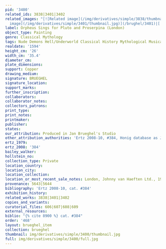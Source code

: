 ```yaml
---
pid: '3400'
related_ids: 3838|3401|3402
related_images: "[![Related image](/img/derivatives/simple/3838/thumbnail.jpg)](/brughel/3838)|[![Related
  image](/img/derivatives/simple/3401/thumbnail.jpg)](/brughel/3401)|[![Related image](/img/derivatives/simple/3402/thumbnail.jpg)](/brughel/3402)"
label: Orpheus Sings for Pluto and Proserpina (London)
object_type: Painting
genre: Classical Mythology
tags: Nude Demons Hell/Underworld Classical History Mythological Musical_instruments
realdate: '1594'
height_cm: '26'
width_cm: '35.4'
diameter_cm: 
plate_dimensions: 
support: Copper
drawing_medium: 
signature: BRUEGHEL
signature_location: 
support_marks: 
further_inscription: 
collaborators: 
collaborator_notes: 
collectors_patrons: 
print_type: 
print_notes: 
printmaker: 
publisher: 
states: 
our_attribution: Produced in Jan Brueghel's Studio
other_attribution_authorities: 'Ertz 2008-10, #384, Honig database as Jan and studio'
ertz_1979: 
ertz_2008: '384'
bailey_walker: 
hollstein_no: 
collection_type: Private
location_country: 
location_city: 
location_collection: 
location_or_most_recent_sale_notes: London, Johnny van Haeften Ltd., 1988
provenance: 5643|5644
bibliography: 'Ertz 2008-10, cat. #384'
exhibition_history: 
related_works: 3838|3401|3402
copies_and_variants: 
curatorial_files: 606|607|608|609
external_resources: 
biblio: "{% cite 8900 %} cat. #384"
order: '468'
layout: brueghel_item
collection: brueghel
thumbnail: img/derivatives/simple/3400/thumbnail.jpg
full: img/derivatives/simple/3400/full.jpg
---
```

